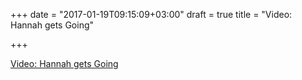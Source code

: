 +++
date = "2017-01-19T09:15:09+03:00"
draft = true
title = "Video: Hannah gets Going"

+++

<p><a href="/stories/1568-video-hannah-gets-going">Video: Hannah gets Going</a></p>
